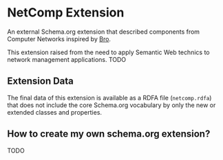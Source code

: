 # NetComp Extension
An external Schema.org extension that described components from Computer Networks inspired by [Bro](https://bro.org).

This extension raised from the need to apply Semantic Web technics to network management applications.
TODO

## Extension Data

The final data of this extension is available as a RDFA file (`netcomp.rdfa`) that does not include the core Schema.org vocabulary by only the new or extended classes and properties.

## How to create my own schema.org extension?

TODO
